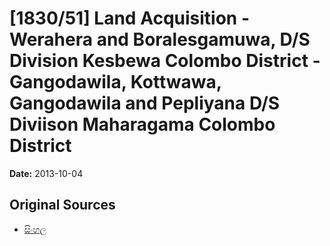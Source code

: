 # [1830/51] Land Acquisition - Werahera and Boralesgamuwa, D/S Division Kesbewa Colombo District - Gangodawila, Kottwawa, Gangodawila and Pepliyana D/S Diviison Maharagama Colombo District

**Date:** 2013-10-04

## Original Sources

- [සිංහල](https://documents.gov.lk/view/extra-gazettes/2013/10/1830-51_S.pdf)
